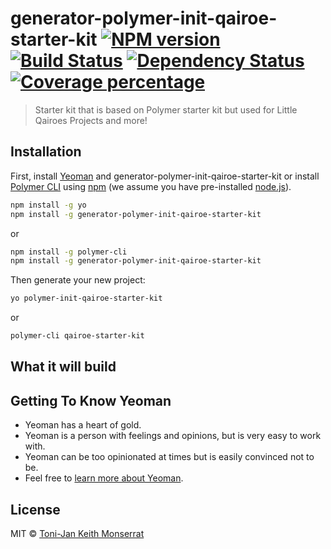 # generator-polymer-init-qairoe-starter-kit [![NPM version][npm-image]][npm-url] [![Build Status][travis-image]][travis-url] [![Dependency Status][daviddm-image]][daviddm-url] [![Coverage percentage][coveralls-image]][coveralls-url]
> Starter kit that is based on Polymer starter kit but used for Little Qairoes Projects and more!

## Installation

First, install [Yeoman](http://yeoman.io) 
and generator-polymer-init-qairoe-starter-kit 
or install [Polymer CLI](https://www.polymer-project.org/1.0/docs/tools/polymer-cli) 
using [npm](https://www.npmjs.com/) (we assume you have pre-installed [node.js](https://nodejs.org/)).


```bash
npm install -g yo
npm install -g generator-polymer-init-qairoe-starter-kit
```

or

```bash
npm install -g polymer-cli
npm install -g generator-polymer-init-qairoe-starter-kit
```

Then generate your new project:

```bash
yo polymer-init-qairoe-starter-kit
```

or

```bash
polymer-cli qairoe-starter-kit
```

## What it will build



## Getting To Know Yeoman

 * Yeoman has a heart of gold.
 * Yeoman is a person with feelings and opinions, but is very easy to work with.
 * Yeoman can be too opinionated at times but is easily convinced not to be.
 * Feel free to [learn more about Yeoman](http://yeoman.io/).

## License

MIT © [Toni-Jan Keith Monserrat]()


[npm-image]: https://badge.fury.io/js/generator-polymer-init-qairoe-starter-kit.svg
[npm-url]: https://npmjs.org/package/generator-polymer-init-qairoe-starter-kit
[travis-image]: https://travis-ci.org/littleqairoes/generator-polymer-init-qairoe-starter-kit.svg?branch=master
[travis-url]: https://travis-ci.org/littleqairoes/generator-polymer-init-qairoe-starter-kit
[daviddm-image]: https://david-dm.org/littleqairoes/generator-polymer-init-qairoe-starter-kit.svg?theme=shields.io
[daviddm-url]: https://david-dm.org/littleqairoes/generator-polymer-init-qairoe-starter-kit
[coveralls-image]: https://coveralls.io/repos/littleqairoes/generator-polymer-init-qairoe-starter-kit/badge.svg
[coveralls-url]: https://coveralls.io/r/littleqairoes/generator-polymer-init-qairoe-starter-kit
